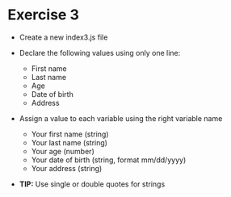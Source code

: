 # Exercise 3

- Create a new index3.js file
- Declare the following values using only one line:
  - First name
  - Last name
  - Age
  - Date of birth
  - Address
- Assign a value to each variable using the right variable name

  - Your first name (string)
  - Your last name (string)
  - Your age (number)
  - Your date of birth (string, format mm/dd/yyyy)
  - Your address (string)

- **TIP:** Use single or double quotes for strings
